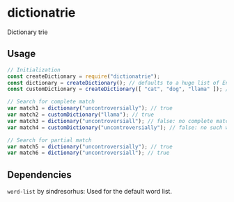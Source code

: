 # dictionatrie
Dictionary trie

## Usage

```javascript
// Initialization
const createDictionary = require("dictionatrie");
const dictionary = createDictionary(); // defaults to a huge list of English words
const customDictionary = createDictionary([ "cat", "dog", "llama" ]); // custom dictionary

// Search for complete match
var match1 = dictionary("uncontroversially"); // true
var match2 = customDictionary("llama"); // true
var match3 = dictionary("uncontroversiall"); // false: no complete match
var match4 = customDictionary("uncontroversially"); // false: no such word in custom dictionary

// Search for partial match
var match5 = dictionary("uncontroversially"); // true
var match6 = dictionary("uncontroversiall"); // true
```

## Dependencies

`word-list` by sindresorhus: Used for the default word list.
